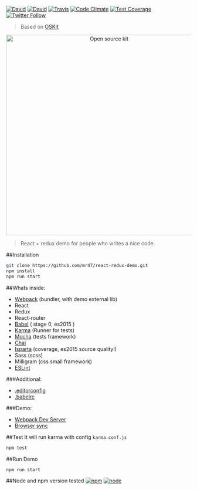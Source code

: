 [![David](https://img.shields.io/david/mr47/react-redux-demo.svg)]()
[![David](https://img.shields.io/david/dev/mr47/react-redux-demo.svg)]()
[![Travis](https://img.shields.io/travis/mr47/react-redux-demo.svg)]()
[![Code Climate](https://codeclimate.com/github/mr47/react-redux-demo/badges/gpa.svg)](https://codeclimate.com/github/mr47/react-redux-demo)
[![Test Coverage](https://codeclimate.com/github/mr47/react-redux-demo/badges/coverage.svg)](https://codeclimate.com/github/mr47/react-redux-demo/coverage)
[![Twitter Follow](https://img.shields.io/twitter/follow/seekmode.svg?style=social)](https://twitter.com/seekmode)

> Based on [OSKit](https://github.com/mr47/opensource-kit)
<p align="center">
    <img alt="Open source kit" src="https://raw.githubusercontent.com/mr47/opensource-kit/master/tmp/oskit.png" width="546">
</p>

> React + redux demo for people who writes a nice code.

##Installation
```sh
git clone https://github.com/mr47/react-redux-demo.git
npm install
npm run start
```

##Whats inside:

 - [Webpack](https://webpack.github.io/) (bundler, with demo external lib)
 - React
 - Redux
 - React-router
 - [Babel](https://babeljs.io) ( stage 0, es2015 ) 
 - [Karma](https://karma-runner.github.io) (Runner for tests)
 - [Mocha](https://mochajsorg/) (tests framework)
 - [Chai](http://chaijs.com/)
 - [Isparta](https://github.com/douglasduteil/isparta) (coverage, es2015 source quality!)
 - Sass (scss)
 - Milligram (css small framework)
 - [ESLint](https://github.com/eslint/eslint)

###Additional:

 - [.editorconfig](http://editorconfig.org/)
 - [.babelrc](https://babeljs.io/docs/usage/babelrc/)

###Demo:

 - [Webpack Dev Server](https://webpack.github.io/docs/webpack-dev-server.html)
 - [Browser sync](https://www.browsersync.io/)

##Test
It will run karma with config `karma.conf.js`
```sh
npm test
```
##Run Demo
```sh
npm run start
```

##Node and npm version tested
[![npm](https://img.shields.io/npm/v/npm.svg)]() 
[![node](https://img.shields.io/badge/node-%3E%3D5.0.0-green.svg)]() 

